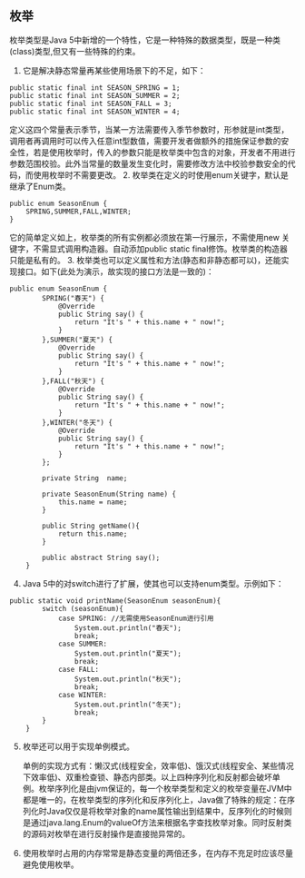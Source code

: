 ## 枚举

枚举类型是Java 5中新增的一个特性，它是一种特殊的数据类型，既是一种类(class)类型,但又有一些特殊的约束。
1. 它是解决静态常量再某些使用场景下的不足，如下：

```
public static final int SEASON_SPRING = 1;
public static final int SEASON_SUMMER = 2;
public static final int SEASON_FALL = 3;
public static final int SEASON_WINTER = 4;
```
​		定义这四个常量表示季节，当某一方法需要传入季节参数时，形参就是int类型，调用者再调用时可以传入任意int型数值，需要开发者做额外的措施保证参数的安全性，若是使用枚举时，传入的参数只能是枚举类中包含的对象，开发者不用进行参数范围校验。此外当常量的数量发生变化时，需要修改方法中校验参数安全的代码，而使用枚举时不需要更改。
2. 枚举类在定义的时使用enum关键字，默认是继承了Enum类。
```
public enum SeasonEnum {
    SPRING,SUMMER,FALL,WINTER;
}
```
它的简单定义如上，枚举类的所有实例都必须放在第一行展示，不需使用new 关键字，不需显式调用构造器。自动添加public static final修饰。枚举类的构造器只能是私有的。
3. 枚举类也可以定义属性和方法(静态和非静态都可以)，还能实现接口。如下(此处为演示，故实现的接口方法是一致的)：
```
public enum SeasonEnum {
        SPRING("春天") {
            @Override
            public String say() {
                return "It's " + this.name + " now!";
            }
        },SUMMER("夏天") {
            @Override
            public String say() {
                return "It's " + this.name + " now!";
            }
        },FALL("秋天") {
            @Override
            public String say() {
                return "It's " + this.name + " now!";
            }
        },WINTER("冬天") {
            @Override
            public String say() {
                return "It's " + this.name + " now!";
            }
        };

        private String  name;

        private SeasonEnum(String name) {
            this.name = name;
        }

        public String getName(){
            return this.name;
        }

        public abstract String say();
    }
```
4. Java 5中的对switch进行了扩展，使其也可以支持enum类型。示例如下：
```
public static void printName(SeasonEnum seasonEnum){
        switch (seasonEnum){
            case SPRING: //无需使用SeasonEnum进行引用
                System.out.println("春天");
                break;
            case SUMMER:
                System.out.println("夏天");
                break;
            case FALL:
                System.out.println("秋天");
                break; 
            case WINTER:
                System.out.println("冬天");
                break;
        }
    }
```
5. 枚举还可以用于实现单例模式。

   ​		单例的实现方式有：懒汉式(线程安全，效率低)、饿汉式(线程安全、某些情况下效率低)、双重检查锁、静态内部类。以上四种序列化和反射都会破坏单例。枚举序列化是由jvm保证的，每一个枚举类型和定义的枚举变量在JVM中都是唯一的，在枚举类型的序列化和反序列化上，Java做了特殊的规定：在序列化时Java仅仅是将枚举对象的name属性输出到结果中，反序列化的时候则是通过java.lang.Enum的valueOf方法来根据名字查找枚举对象。同时反射类的源码对枚举在进行反射操作是直接抛异常的。

6. 使用枚举时占用的内存常常是静态变量的两倍还多，在内存不充足时应该尽量避免使用枚举。